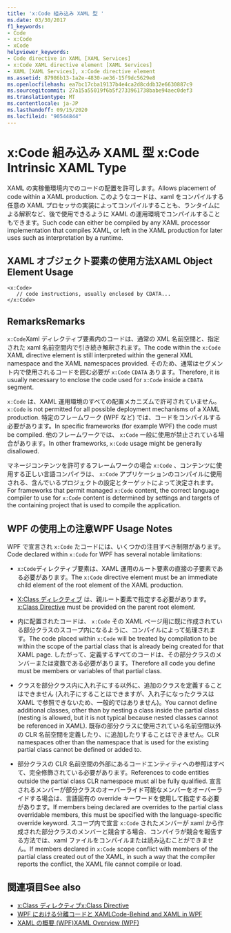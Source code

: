 ```yaml
---
title: 'x:Code 組み込み XAML 型 '
ms.date: 03/30/2017
f1_keywords:
- Code
- x:Code
- xCode
helpviewer_keywords:
- Code directive in XAML [XAML Services]
- x:Code XAML directive element [XAML Services]
- XAML [XAML Services], x:Code directive element
ms.assetid: 87986b13-1a2e-4830-ae36-15f9dc5629e8
ms.openlocfilehash: ea7bc17cba19137b4e4ca2d8cddb32e6630887c9
ms.sourcegitcommit: 27a15a55019f6b5f2733961738babe94aec0def3
ms.translationtype: MT
ms.contentlocale: ja-JP
ms.lasthandoff: 09/15/2020
ms.locfileid: "90544844"
---
```

# <a name="xcode-intrinsic-xaml-type"></a><span data-ttu-id="d71ad-102">x:Code 組み込み XAML 型 </span><span class="sxs-lookup"><span data-stu-id="d71ad-102">x:Code Intrinsic XAML Type</span></span>
<span data-ttu-id="d71ad-103">XAML の実稼働環境内でのコードの配置を許可します。</span><span class="sxs-lookup"><span data-stu-id="d71ad-103">Allows placement of code within a XAML production.</span></span> <span data-ttu-id="d71ad-104">このようなコードは、xaml をコンパイルする任意の XAML プロセッサの実装によってコンパイルすることも、ランタイムによる解釈など、後で使用できるように XAML の運用環境でコンパイルすることもできます。</span><span class="sxs-lookup"><span data-stu-id="d71ad-104">Such code can either be compiled by any XAML processor implementation that compiles XAML, or left in the XAML production for later uses such as interpretation by a runtime.</span></span>

## <a name="xaml-object-element-usage"></a><span data-ttu-id="d71ad-105">XAML オブジェクト要素の使用方法</span><span class="sxs-lookup"><span data-stu-id="d71ad-105">XAML Object Element Usage</span></span>

```xaml
<x:Code>
   // code instructions, usually enclosed by CDATA...
</x:Code>
```

## <a name="remarks"></a><span data-ttu-id="d71ad-106">Remarks</span><span class="sxs-lookup"><span data-stu-id="d71ad-106">Remarks</span></span>

<span data-ttu-id="d71ad-107">`x:Code`Xaml ディレクティブ要素内のコードは、通常の XML 名前空間と、指定された xaml 名前空間内で引き続き解釈されます。</span><span class="sxs-lookup"><span data-stu-id="d71ad-107">The code within the `x:Code` XAML directive element is still interpreted within the general XML namespace and the XAML namespaces provided.</span></span> <span data-ttu-id="d71ad-108">そのため、通常はセグメント内で使用されるコードを囲む必要が `x:Code` `CDATA` あります。</span><span class="sxs-lookup"><span data-stu-id="d71ad-108">Therefore, it is usually necessary to enclose the code used for `x:Code` inside a `CDATA` segment.</span></span>

<span data-ttu-id="d71ad-109">`x:Code` は、XAML 運用環境のすべての配置メカニズムで許可されていません。</span><span class="sxs-lookup"><span data-stu-id="d71ad-109">`x:Code` is not permitted for all possible deployment mechanisms of a XAML production.</span></span> <span data-ttu-id="d71ad-110">特定のフレームワーク (WPF など) では、コードをコンパイルする必要があります。</span><span class="sxs-lookup"><span data-stu-id="d71ad-110">In specific frameworks (for example WPF) the code must be compiled.</span></span> <span data-ttu-id="d71ad-111">他のフレームワークでは、 `x:Code` 一般に使用が禁止されている場合があります。</span><span class="sxs-lookup"><span data-stu-id="d71ad-111">In other frameworks, `x:Code` usage might be generally disallowed.</span></span>

<span data-ttu-id="d71ad-112">マネージコンテンツを許可するフレームワークの場合 `x:Code` 、コンテンツに使用する正しい言語コンパイラは、 `x:Code` アプリケーションのコンパイルに使用される、含んでいるプロジェクトの設定とターゲットによって決定されます。</span><span class="sxs-lookup"><span data-stu-id="d71ad-112">For frameworks that permit managed `x:Code` content, the correct language compiler to use for `x:Code` content is determined by settings and targets of the containing project that is used to compile the application.</span></span>

## <a name="wpf-usage-notes"></a><span data-ttu-id="d71ad-113">WPF の使用上の注意</span><span class="sxs-lookup"><span data-stu-id="d71ad-113">WPF Usage Notes</span></span>

<span data-ttu-id="d71ad-114">WPF で宣言され `x:Code` たコードには、いくつかの注目すべき制限があります。</span><span class="sxs-lookup"><span data-stu-id="d71ad-114">Code declared within `x:Code` for WPF has several notable limitations:</span></span>

- <span data-ttu-id="d71ad-115">`x:Code`ディレクティブ要素は、XAML 運用のルート要素の直接の子要素である必要があります。</span><span class="sxs-lookup"><span data-stu-id="d71ad-115">The `x:Code` directive element must be an immediate child element of the root element of the XAML production.</span></span>

- <span data-ttu-id="d71ad-116">[X:Class ディレクティブ](xclass-directive.md) は、親ルート要素で指定する必要があります。</span><span class="sxs-lookup"><span data-stu-id="d71ad-116">[x:Class Directive](xclass-directive.md) must be provided on the parent root element.</span></span>

- <span data-ttu-id="d71ad-117">内に配置されたコードは、 `x:Code` その XAML ページ用に既に作成されている部分クラスのスコープ内になるように、コンパイルによって処理されます。</span><span class="sxs-lookup"><span data-stu-id="d71ad-117">The code placed within `x:Code` will be treated by compilation to be within the scope of the partial class that is already being created for that XAML page.</span></span> <span data-ttu-id="d71ad-118">したがって、定義するすべてのコードは、その部分クラスのメンバーまたは変数である必要があります。</span><span class="sxs-lookup"><span data-stu-id="d71ad-118">Therefore all code you define must be members or variables of that partial class.</span></span>

- <span data-ttu-id="d71ad-119">クラスを部分クラス内に入れ子にする以外に、追加のクラスを定義することはできません (入れ子にすることはできますが、入れ子になったクラスは XAML で参照できないため、一般的ではありません)。</span><span class="sxs-lookup"><span data-stu-id="d71ad-119">You cannot define additional classes, other than by nesting a class inside the partial class (nesting is allowed, but it is not typical because nested classes cannot be referenced in XAML).</span></span> <span data-ttu-id="d71ad-120">既存の部分クラスに使用されている名前空間以外の CLR 名前空間を定義したり、に追加したりすることはできません。</span><span class="sxs-lookup"><span data-stu-id="d71ad-120">CLR namespaces other than the namespace that is used for the existing partial class cannot be defined or added to.</span></span>

- <span data-ttu-id="d71ad-121">部分クラスの CLR 名前空間の外部にあるコードエンティティへの参照はすべて、完全修飾されている必要があります。</span><span class="sxs-lookup"><span data-stu-id="d71ad-121">References to code entities outside the partial class CLR namespace must all be fully qualified.</span></span> <span data-ttu-id="d71ad-122">宣言されるメンバーが部分クラスのオーバーライド可能なメンバーをオーバーライドする場合は、言語固有の override キーワードを使用して指定する必要があります。</span><span class="sxs-lookup"><span data-stu-id="d71ad-122">If members being declared are overrides to the partial class overridable members, this must be specified with the language-specific override keyword.</span></span> <span data-ttu-id="d71ad-123">スコープ内で宣言 `x:Code` されたメンバーが xaml から作成された部分クラスのメンバーと競合する場合、コンパイラが競合を報告する方法では、xaml ファイルをコンパイルまたは読み込むことができません。</span><span class="sxs-lookup"><span data-stu-id="d71ad-123">If members declared in `x:Code` scope conflict with members of the partial class created out of the XAML, in such a way that the compiler reports the conflict, the XAML file cannot compile or load.</span></span>

## <a name="see-also"></a><span data-ttu-id="d71ad-124">関連項目</span><span class="sxs-lookup"><span data-stu-id="d71ad-124">See also</span></span>

- [<span data-ttu-id="d71ad-125">x:Class ディレクティブ</span><span class="sxs-lookup"><span data-stu-id="d71ad-125">x:Class Directive</span></span>](xclass-directive.md)
- [<span data-ttu-id="d71ad-126">WPF における分離コードと XAML</span><span class="sxs-lookup"><span data-stu-id="d71ad-126">Code-Behind and XAML in WPF</span></span>](/dotnet/desktop/wpf/advanced/code-behind-and-xaml-in-wpf)
- [<span data-ttu-id="d71ad-127">XAML の概要 (WPF)</span><span class="sxs-lookup"><span data-stu-id="d71ad-127">XAML Overview (WPF)</span></span>](../fundamentals/xaml.md)
